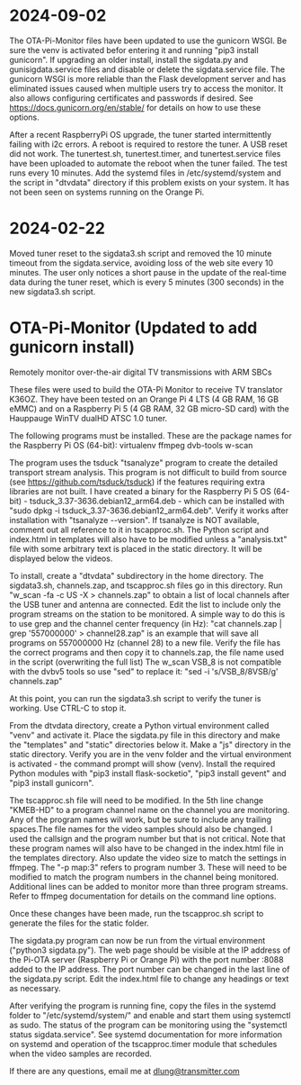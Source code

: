 # 2024-09-02
The OTA-Pi-Monitor files have been updated to use the gunicorn WSGI. Be sure the venv is activated befor entering it and running "pip3 install gunicorn". If upgrading an older install, install the sigdata.py and gunisigdata.service files and disable or delete the sigdata.service file. The gunicorn WSGI is more reliable than the Flask development server and has eliminated issues caused when multiple users try to access the monitor. It also allows configuring certificates and passwords if desired. See https://docs.gunicorn.org/en/stable/ for details on how to use these options. 

After a recent RaspberryPi OS upgrade, the tuner started intermittently failing with i2c errors. A reboot is required to restore the tuner. A USB reset did not work. The tunertest.sh, tunertest.timer, and tunertest.service files have been uploaded to automate the reboot when the tuner failed. The test runs every 10 minutes. Add the systemd files in /etc/systemd/system and the script in "dtvdata" directory if this problem exists on your system. It has not been seen on systems running on the Orange Pi. 

# 2024-02-22
Moved tuner reset to the sigdata3.sh script and removed the 10 minute timeout from the sigdata.service, avoiding loss of the web site every 10 minutes. The user only notices a short pause in the update of the real-time data during the tuner reset, which is every 5 minutes (300 seconds) in the new sigdata3.sh script.  

# OTA-Pi-Monitor (Updated to add gunicorn install)
Remotely monitor over-the-air digital TV transmissions with ARM SBCs

These files were used to build the OTA-Pi Monitor to receive TV translator K36OZ. They have been tested on an Orange Pi 4 LTS (4 GB RAM, 16 GB eMMC) and on a Raspberry Pi 5 (4 GB RAM, 32 GB micro-SD card) with the Hauppauge WinTV dualHD ATSC 1.0 tuner. 

The following programs must be installed. These are the package names for the Raspberry Pi OS (64-bit): virtualenv ffmpeg dvb-tools w-scan  

The program uses the tsduck "tsanalyze" program to create the detailed transport stream analysis. This program is not difficult to build from source (see https://github.com/tsduck/tsduck) if the features requiring extra libraries are not built. I have created a binary for the Raspberry Pi 5 OS (64-bit) - tsduck_3.37-3636.debian12_arm64.deb - which can be installed with "sudo dpkg -i tsduck_3.37-3636.debian12_arm64.deb". Verify it works after installation with "tsanalyze --version". If tsanalyze is NOT available, comment out all reference to it in tscapproc.sh. The Python script and index.html in templates will also have to be modified unless a "analysis.txt" file with some arbitrary text is placed in the static directory. It will be displayed below the videos. 

To install, create a "dtvdata" subdirectory in the home directory. The sigdata3.sh, channels.zap, and tscapproc.sh files go in this directory. Run "w_scan -fa -c US -X > channels.zap" to obtain a list of local channels after the USB tuner and antenna are connected. Edit the list to include only the program streams on the station to be monitored. A simple way to do this is to use grep and the channel center frequency (in Hz): "cat channels.zap | grep '557000000' > channel28.zap" is an example that will save all programs on 557000000 Hz (channel 28) to a new file. Verify the file has the correct programs and then copy it to channels.zap, the file name used in the script (overwriting the full list) The w_scan VSB_8 is not compatible with the dvbv5 tools so use "sed" to replace it: "sed -i 's/VSB_8/8VSB/g' channels.zap"

At this point, you can run the sigdata3.sh script to verify the tuner is working. Use CTRL-C to stop it. 

From the dtvdata directory, create a Python virtual environment called "venv" and activate it. Place the sigdata.py file in this directory and make the "templates" and "static" directories below it. Make a "js" directory in the static directory. Verify you are in the venv folder and the virtual environment is activated - the command prompt will show (venv). Install the required Python modules with "pip3 install flask-socketio", "pip3 install gevent" and "pip3 install gunicorn".

The tscapproc.sh file will need to be modified. In the 5th line change "KMEB-HD" to a program channel name on the channel you are monitoring. Any of the program names will work, but be sure to include any trailing spaces.The file names for the video samples should also be changed. I used the callsign and the program number but that is not critical. Note that these program names will also have to be changed in the index.html file in the templates directory. Also update the video size to match the settings in ffmpeg. The "-p map:3" refers to program number 3. These will need to be modified to match the program numbers in the channel being monitored. Additional lines can be added to monitor more than three program streams. Refer to ffmpeg documentation for details on the command line options.  

Once these changes have been made, run the tscapproc.sh script to generate the files for the static folder. 

The sigdata.py program can now be run from the virtual environment ("python3 sigdata.py"). The web page should be visible at the IP address of the Pi-OTA server (Raspberry Pi or Orange Pi) with the port number :8088 added to the IP address. The port number can be changed in the last line of the sigdata.py script. Edit the index.html file to change any headings or text as necessary. 

After verifying the program is running fine, copy the files in the systemd folder to "/etc/systemd/system/" and enable and start them using systemctl as sudo. The status of the program can be monitoring using the "systemctl status sigdata.service". See systemd documentation for more information on systemd and operation of the tscapproc.timer module that schedules when the video samples are recorded. 

If there are any questions, email me at dlung@transmitter.com

